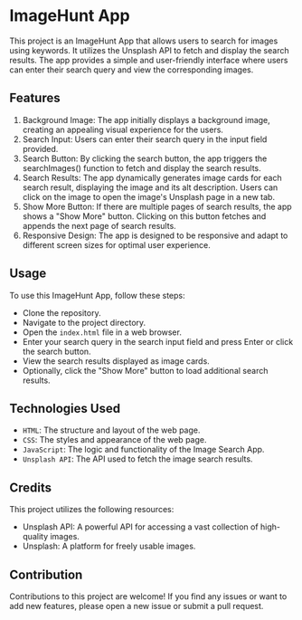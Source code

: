 # ImageHunt  App
This project is an ImageHunt App that allows users to search for images using keywords.
It utilizes the Unsplash API to fetch and display the search results.
The app provides a simple and user-friendly interface where users can enter their search query and view the corresponding images.

## Features
1. Background Image: The app initially displays a background image, creating an appealing visual experience for the users.
2. Search Input: Users can enter their search query in the input field provided.
3. Search Button: By clicking the search button, the app triggers the searchImages() function to fetch and display the search results.
4. Search Results: The app dynamically generates image cards for each search result, displaying the image and its alt description. Users can click on the image to open the image's Unsplash page in a new tab.
5. Show More Button: If there are multiple pages of search results, the app shows a "Show More" button. Clicking on this button fetches and appends the next page of search results.
6. Responsive Design: The app is designed to be responsive and adapt to different screen sizes for optimal user experience.

## Usage
To use this ImageHunt App, follow these steps:

- Clone the repository.
- Navigate to the project directory.
- Open the `index.html` file in a web browser.
- Enter your search query in the search input field and press Enter or click the search button.
- View the search results displayed as image cards.
- Optionally, click the "Show More" button to load additional search results.

## Technologies Used
- `HTML`: The structure and layout of the web page.
- `CSS`: The styles and appearance of the web page.
- `JavaScript`: The logic and functionality of the Image Search App.
- `Unsplash API`: The API used to fetch the image search results.

## Credits
This project utilizes the following resources:
- Unsplash API: A powerful API for accessing a vast collection of high-quality images.
- Unsplash: A platform for freely usable images.

## Contribution
Contributions to this project are welcome! If you find any issues or want to add new features, please open a new issue or submit a pull request.




